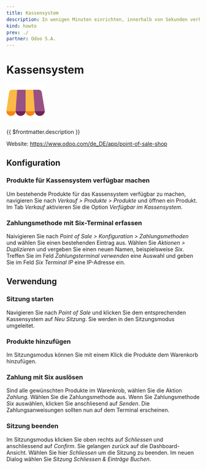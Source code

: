 ```yaml
---
title: Kassensystem
description: In wenigen Minuten einrichten, innerhalb von Sekunden verkaufen.
kind: howto
prev: ./
partner: Odoo S.A.
---
```


# Kassensystem

![icons_odoo_point_of_sale](attachments/icons_odoo_point_of_sale.png)

{{ $frontmatter.description }}

Website: <https://www.odoo.com/de_DE/app/point-of-sale-shop>

## Konfiguration

### Produkte für Kassensystem verfügbar machen

Um bestehende Produkte für das Kassensystem verfügbar zu machen, navigieren Sie nach _Verkauf > Produkte > Produkte_ und öffnen ein Produkt. Im Tab _Verkauf_ aktivieren Sie die Option _Verfügbar im Kassensystem_.

### Zahlungsmethode mit Six-Terminal erfassen

Naivigieren Sie nach _Point of Sale > Konfiguration > Zahlungsmethoden_ und wählen Sie einen bestehenden Eintrag aus. Wählen Sie _Aktionen > Duplizieren_ und vergeben Sie einen neuen Namen, beispielsweise _Six_. Treffen Sie im Feld _Zahlungsterminal verwenden_ eine Auswahl und geben Sie im Feld _Six Terminal IP_ eine IP-Adresse ein.

## Verwendung

### Sitzung starten

Navigieren Sie nach _Point of Sale_ und klicken Sie dem entsprechenden Kassensystem auf _Neu Sitzung_. Sie werden in den Sitzungsmodus umgeleitet.

### Produkte hinzufügen

Im Sitzungsmodus können Sie mit einem Klick die Produkte dem Warenkorb hinzufügen.

### Zahlung mit Six auslösen

Sind alle gewünschten Produkte im Warenkrob, wählen Sie die Aktion _Zahlung_. Wählen Sie die Zahlungsmethode aus. Wenn Sie Zahlungsmethode _Six_ auswählen, klicken Sie anschliesend auf _Senden_. Die Zahlungsanweisungen sollten nun auf dem Terminal erscheinen.

### Sitzung beenden

Im Sitzungsmodus klicken Sie oben rechts auf _Schliessen_ und anschliessend auf _Confirm_. Sie gelangen zurück auf die Dashboard-Ansicht. Wählen Sie hier _Schliessen_ um die Sitzung zu beenden. Im neuen Dialog wählen Sie _Sitzung Schliessen & Einträge Buchen_.
